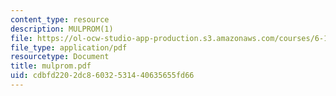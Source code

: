 ```yaml
---
content_type: resource
description: MULPROM(1)
file: https://ol-ocw-studio-app-production.s3.amazonaws.com/courses/6-111-introductory-digital-systems-laboratory-fall-2002/cdbfd2202dc86032531440635655fd66_mulprom.pdf
file_type: application/pdf
resourcetype: Document
title: mulprom.pdf
uid: cdbfd220-2dc8-6032-5314-40635655fd66
---
```

